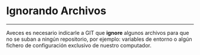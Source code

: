 # Ignorando Archivos

---

Aveces es necesario indicarle a GIT que **ignore** algunos archivos para que no se suban a ningún repositorio, por ejemplo: variables de entorno o algún fichero de configuración exclusivo de nuestro computador.